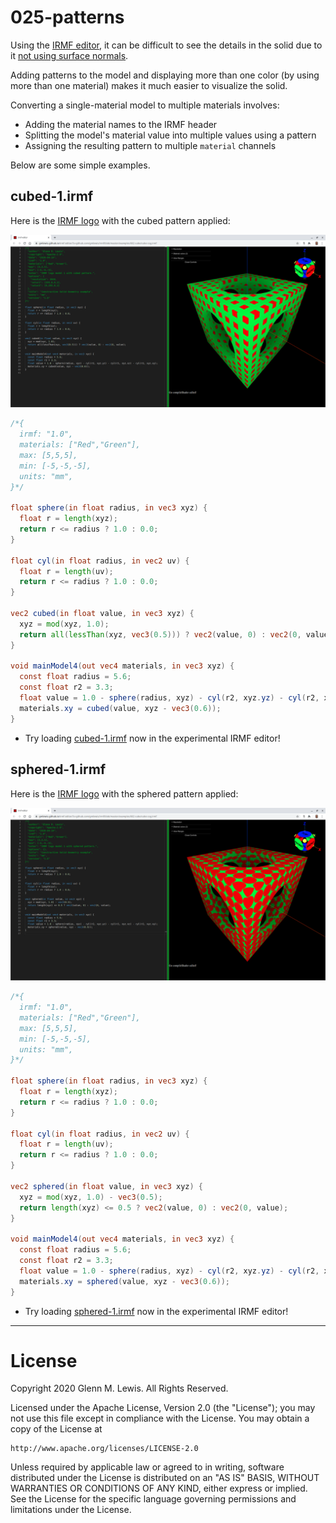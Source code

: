 # 025-patterns

Using the [IRMF editor](https://gmlewis.github.io/irmf-editor/), it can be
difficult to see the details in the solid due to it [not using surface
normals](https://github.com/gmlewis/irmf-editor#how-does-it-work).

Adding patterns to the model and displaying more than one color (by using
more than one material) makes it much easier to visualize the solid.

Converting a single-material model to multiple materials involves:

* Adding the material names to the IRMF header
* Splitting the model's material value into multiple values using a pattern
* Assigning the resulting pattern to multiple `material` channels

Below are some simple examples.

## cubed-1.irmf

Here is the [IRMF logo](https://github.com/gmlewis/irmf/tree/master/examples/002-cube#irmf-logo-model-1irmf)
with the cubed pattern applied:

![cubed-1.png](cubed-1.png)

```glsl
/*{
  irmf: "1.0",
  materials: ["Red","Green"],
  max: [5,5,5],
  min: [-5,-5,-5],
  units: "mm",
}*/

float sphere(in float radius, in vec3 xyz) {
  float r = length(xyz);
  return r <= radius ? 1.0 : 0.0;
}

float cyl(in float radius, in vec2 uv) {
  float r = length(uv);
  return r <= radius ? 1.0 : 0.0;
}

vec2 cubed(in float value, in vec3 xyz) {
  xyz = mod(xyz, 1.0);
  return all(lessThan(xyz, vec3(0.5))) ? vec2(value, 0) : vec2(0, value);
}

void mainModel4(out vec4 materials, in vec3 xyz) {
  const float radius = 5.6;
  const float r2 = 3.3;
  float value = 1.0 - sphere(radius, xyz) - cyl(r2, xyz.yz) - cyl(r2, xyz.xz) - cyl(r2, xyz.xy);
  materials.xy = cubed(value, xyz - vec3(0.6));
}
```

* Try loading [cubed-1.irmf](https://gmlewis.github.io/irmf-editor/?s=github.com/gmlewis/irmf/blob/master/examples/025-patterns/cubed-1.irmf) now in the experimental IRMF editor!

## sphered-1.irmf

Here is the [IRMF logo](https://github.com/gmlewis/irmf/tree/master/examples/002-cube#irmf-logo-model-1irmf)
with the sphered pattern applied:

![sphered-1.png](sphered-1.png)

```glsl
/*{
  irmf: "1.0",
  materials: ["Red","Green"],
  max: [5,5,5],
  min: [-5,-5,-5],
  units: "mm",
}*/

float sphere(in float radius, in vec3 xyz) {
  float r = length(xyz);
  return r <= radius ? 1.0 : 0.0;
}

float cyl(in float radius, in vec2 uv) {
  float r = length(uv);
  return r <= radius ? 1.0 : 0.0;
}

vec2 sphered(in float value, in vec3 xyz) {
  xyz = mod(xyz, 1.0) - vec3(0.5);
  return length(xyz) <= 0.5 ? vec2(value, 0) : vec2(0, value);
}

void mainModel4(out vec4 materials, in vec3 xyz) {
  const float radius = 5.6;
  const float r2 = 3.3;
  float value = 1.0 - sphere(radius, xyz) - cyl(r2, xyz.yz) - cyl(r2, xyz.xz) - cyl(r2, xyz.xy);
  materials.xy = sphered(value, xyz - vec3(0.6));
}
```

* Try loading [sphered-1.irmf](https://gmlewis.github.io/irmf-editor/?s=github.com/gmlewis/irmf/blob/master/examples/025-patterns/sphered-1.irmf) now in the experimental IRMF editor!

----------------------------------------------------------------------

# License

Copyright 2020 Glenn M. Lewis. All Rights Reserved.

Licensed under the Apache License, Version 2.0 (the "License");
you may not use this file except in compliance with the License.
You may obtain a copy of the License at

    http://www.apache.org/licenses/LICENSE-2.0

Unless required by applicable law or agreed to in writing, software
distributed under the License is distributed on an "AS IS" BASIS,
WITHOUT WARRANTIES OR CONDITIONS OF ANY KIND, either express or implied.
See the License for the specific language governing permissions and
limitations under the License.
